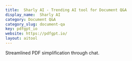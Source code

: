 ```yaml
---
title:  Sharly AI - Trending AI tool for Document Q&A
display_name:  Sharly AI
category: Document Q&A
category_slug: document-qa
key: pdfgpt_io
website: https://pdfgpt.io/
layout: aitool
---
```


Streamlined PDF simplification through chat.
